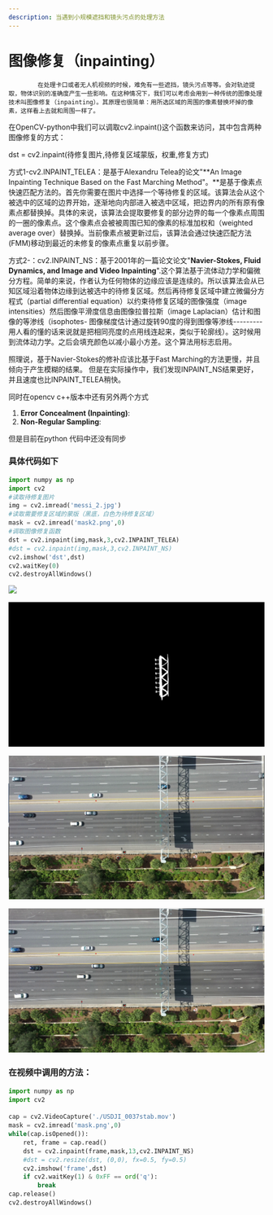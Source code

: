 ```yaml
---
description: 当遇到小规模遮挡和镜头污点的处理方法
---
```


# 图像修复（inpainting）

            在处理卡口或者无人机视频的时候，难免有一些遮挡，镜头污点等等。会对轨迹提取，物体识别的准确度产生一些影响。在这种情况下，我们可以考虑会用到一种传统的图像处理技术叫图像修复（inpainting）。其原理也很简单：用所选区域的周围的像素替换坏掉的像素，这样看上去就和周围一样了。

在OpenCV-python中我们可以调取cv2.inpaint\(\)这个函数来访问，其中包含两种图像修复的方式：

dst = cv2.inpaint\(待修复图片,待修复区域蒙版，权重,修复方式\)



方式1-cv2.INPAINT\_TELEA：是基于Alexandru Telea的论文"**An Image Inpainting Technique Based on the Fast Marching Method"。**是基于像素点快速匹配方法的。首先你需要在图片中选择一个等待修复的区域。该算法会从这个被选中的区域的边界开始，逐渐地向内部进入被选中区域，把边界内的所有原有像素点都替换掉。具体的来说，该算法会提取要修复的部分边界的每一个像素点周围的一圈的像素点。这个像素点会被被周围已知的像素的标准加权和（weighted average over）替换掉。当前像素点被更新过后，该算法会通过快速匹配方法\(FMM\)移动到最近的未修复的像素点重复以前步骤。

方式2-：cv2.INPAINT\_NS：基于2001年的一篇论文论文"**Navier-Stokes, Fluid Dynamics, and Image and Video Inpainting**".这个算法基于流体动力学和偏微分方程。简单的来说，作者认为任何物体的边缘应该是连续的。所以该算法会从已知区域沿着物体边缘到达被选中的待修复区域。然后再待修复区域中建立微偏分方程式（partial differential equation）以约束待修复区域的图像强度（image intensities）然后图像平滑度信息由图像拉普拉斯（image Laplacian）估计和图像的等渗线（isophotes- 图像梯度估计通过旋转90度的得到图像等渗线---------用人看的懂的话来说就是把相同亮度的点用线连起来，类似于轮廓线）。这时候用到流体动力学。之后会填充颜色以减小最小方差。这个算法用标志启用。  
  
照理说，基于Navier-Stokes的修补应该比基于Fast Marching的方法更慢，并且倾向于产生模糊的结果。 但是在实际操作中，我们发现INPAINT\_NS结果更好，并且速度也比INPAINT\_TELEA稍快。

同时在opencv c++版本中还有另外两个方式

1. **Error Concealment \(Inpainting\)**: 
2. **Non-Regular Sampling**:

但是目前在python 代码中还没有同步

### 具体代码如下



```python
import numpy as np
import cv2
#读取待修复图片
img = cv2.imread('messi_2.jpg')
#读取需要修复区域的蒙版（黑底，白色为待修复区域）
mask = cv2.imread('mask2.png',0)
#调取图像修复函数
dst = cv2.inpaint(img,mask,3,cv2.INPAINT_TELEA)
#dst = cv2.inpaint(img,mask,3,cv2.INPAINT_NS)
cv2.imshow('dst',dst)
cv2.waitKey(0)
cv2.destroyAllWindows()

```

![](../.gitbook/assets/capture.png)

![&#x5F85;&#x4FEE;&#x590D;&#x533A;&#x57DF;&#x8499;&#x7248;](../.gitbook/assets/mask.png)

![INPAINT\_TELEA&#x7ED3;&#x679C;](../.gitbook/assets/t.png)

![INPAINT\_NS&#x7ED3;&#x679C;](../.gitbook/assets/captureins.png)

### 在视频中调用的方法：

```python
import numpy as np
import cv2

cap = cv2.VideoCapture('./USDJI_0037stab.mov')
mask = cv2.imread('mask.png',0)
while(cap.isOpened()):
	ret, frame = cap.read()
	dst = cv2.inpaint(frame,mask,13,cv2.INPAINT_NS)
	#dst = cv2.resize(dst, (0,0), fx=0.5, fy=0.5) 
	cv2.imshow('frame',dst)
	if cv2.waitKey(1) & 0xFF == ord('q'):
		break
cap.release()
cv2.destroyAllWindows()
```



